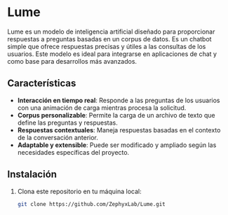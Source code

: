 # Lume

Lume es un modelo de inteligencia artificial diseñado para proporcionar respuestas a preguntas basadas en un corpus de datos. Es un chatbot simple que ofrece respuestas precisas y útiles a las consultas de los usuarios. Este modelo es ideal para integrarse en aplicaciones de chat y como base para desarrollos más avanzados.

## Características

- **Interacción en tiempo real**: Responde a las preguntas de los usuarios con una animación de carga mientras procesa la solicitud.
- **Corpus personalizable**: Permite la carga de un archivo de texto que define las preguntas y respuestas.
- **Respuestas contextuales**: Maneja respuestas basadas en el contexto de la conversación anterior.
- **Adaptable y extensible**: Puede ser modificado y ampliado según las necesidades específicas del proyecto.

## Instalación

1. Clona este repositorio en tu máquina local:

   ```bash
   git clone https://github.com/ZephyxLab/Lume.git
